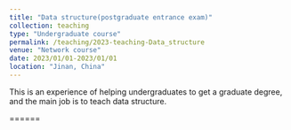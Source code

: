 ```yaml
---
title: "Data structure(postgraduate entrance exam)"
collection: teaching
type: "Undergraduate course"
permalink: /teaching/2023-teaching-Data_structure
venue: "Network course"
date: 2023/01/01-2023/01/01
location: "Jinan, China"
---
```


This is an experience of helping undergraduates to get a graduate degree, and the main job is to teach data structure.


======